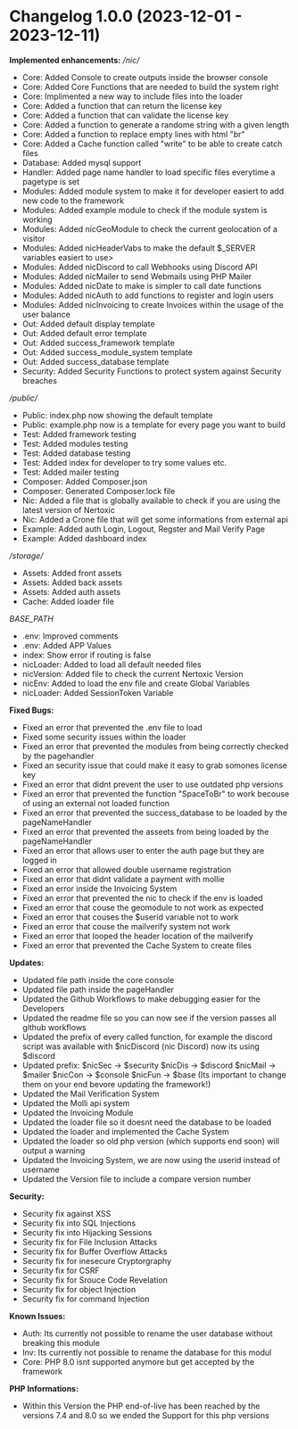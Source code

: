 # Changelog 1.0.0 (2023-12-01 - 2023-12-11)

**Implemented enhancements:**
*/nic/*
- Core: Added Console to create outputs inside the browser console
- Core: Added Core Functions that are needed to build the system right
- Core: Implimented a new way to include files into the loader
- Core: Added a function that can return the license key
- Core: Added a function that can validate the license key
- Core: Added a function to generate a randome string with a given length
- Core: Added a function to replace empty lines with html "br"
- Core: Added a Cache function called "write" to be able to create catch files
- Database: Added mysql support
- Handler: Added page name handler to load specific files everytime a pagetype is set
- Modules: Added module system to make it for developer easiert to add new code to the framework
- Modules: Added example module to check if the module system is working
- Modules: Added nicGeoModule to check the current geolocation of a visitor
- Modules: Added nicHeaderVabs to make the default $_SERVER variables easiert to use>
- Modules: Added nicDiscord to call Webhooks using Discord API
- Modules: Added nicMailer to send Webmails using PHP Mailer
- Modules: Added nicDate to make is simpler to call date functions
- Modules: Added nicAuth to add functions to register and login users
- Modules: Added nicInvoicing to create Invoices within the usage of the user balance
- Out: Added default display template
- Out: Added default error template
- Out: Added success_framework template
- Out: Added success_module_system template
- Out: Added success_database template
- Security: Added Security Functions to protect system against Security breaches

*/public/*
- Public: index.php now showing the default template
- Public: example.php now is a template for every page you want to build
- Test: Added framework testing
- Test: Added modules testing
- Test: Added database testing
- Test: Added index for developer to try some values etc.
- Test: Added mailer testing
- Composer: Added Composer.json
- Composer: Generated Composer.lock file
- Nic: Added a file that is globally available to check if you are using the latest version of Nertoxic
- Nic: Added a Crone file that will get some informations from external api
- Example: Added auth Login, Logout, Regster and Mail Verify Page
- Example: Added dashboard index

*/storage/*
- Assets: Added front assets
- Assets: Added back assets
- Assets: Added auth assets
- Cache: Added loader file

*BASE_PATH*
- .env: Improved comments
- .env: Added APP Values
- index: Show error if routing is false
- nicLoader: Added to load all default needed files
- nicVersion: Added file to check the current Nertoxic Version
- nicEnv: Added to load the env file and create Global Variables
- nicLoader: Added SessionToken Variable

**Fixed Bugs:**
- Fixed an error that prevented the .env file to load
- Fixed some security issues within the loader
- Fixed an error that prevented the modules from being correctly checked by the pagehandler
- Fixed an security issue that could make it easy to grab somones license key
- Fixed an error that didnt prevent the user to use outdated php versions
- Fixed an error that prevented the function "SpaceToBr" to work becouse of using an external not loaded function
- Fixed an error that prevented the success_database to be loaded by the pageNameHandler
- Fixed an error that prevented the asseets from being loaded by the pageNameHandler
- Fixed an error that allows user to enter the auth page but they are logged in
- Fixed an error that allowed double username registration
- Fixed an error that didnt validate a payment with mollie
- Fixed an error inside the Invoicing System
- Fixed an error that prevented the nic to check if the env is loaded
- Fixed an error that couse the geomodule to not work as expected
- Fixed an error that couses the $userid variable not to work
- Fixed an error that couse the mailverify system not work
- Fixed an error that looped the header location of the mailverify
- Fixed an error that prevented the Cache System to create files

**Updates:**
- Updated file path inside the core console
- Updated file path inside the pageHandler
- Updated the Github Workflows to make debugging easier for the Developers
- Updated the readme file so you can now see if the version passes all github workflows
- Updated the prefix of every called function, for example the discord script was available with $nicDiscord (nic Discord) now its using $discord
- Updated prefix:
    $nicSec -> $security
    $nicDis -> $discord
    $nicMail -> $mailer
    $nicCon -> $console
    $nicFun -> $base
    (Its important to change them on your end bevore updating the framework!)
- Updated the Mail Verification System
- Updated the Molli api system
- Updated the Invoicing Module
- Updated the loader file so it doesnt need the database to be loaded
- Updated the loader and implemented the Cache System
- Updated the loader so old php version (which supports end soon) will output a warning
- Updated the Invoicing System, we are now using the userid instead of username
- Updated the Version file to include a compare version number

**Security:**
- Security fix against XSS
- Security fix into SQL Injections
- Security fix into Hijacking Sessions
- Security fix for File Inclusion Attacks
- Security fix for Buffer Overflow Attacks
- Security fix for inesecure Cryptorgraphy
- Security fix for CSRF
- Security fix for Srouce Code Revelation
- Security fix for object Injection
- Security fix for command Injection

**Known Issues:**
- Auth: Its currently not possible to rename the user database without breaking this module
- Inv: Its currently not possible to rename the database for this modul
- Core: PHP 8.0 isnt supported anymore but get accepted by the framework

**PHP Informations:**
- Within this Version the PHP end-of-live has been reached by the versions 7.4 and 8.0 so
we ended the Support for this php versions